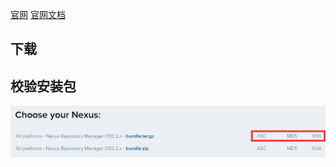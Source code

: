 
[官网](https://www.sonatype.com/nexus-repository-oss)  [官网文档](https://help.sonatype.com/repomanager2)

## 下载



## 校验安装包

![](res/1.png)
